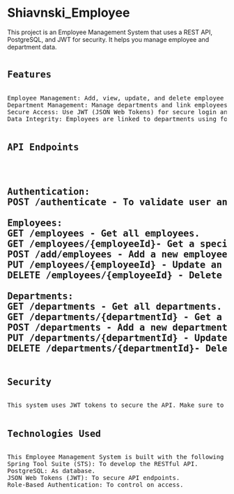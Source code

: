 # Shiavnski_Employee
This project is an Employee Management System that uses a REST API, PostgreSQL, and JWT for security. It helps you manage employee and department data.

<pre>
<h2>Features</h2>
Employee Management: Add, view, update, and delete employee records.
Department Management: Manage departments and link employees to departments.
Secure Access: Use JWT (JSON Web Tokens) for secure login and access.
Data Integrity: Employees are linked to departments using foreign keys in the database.

<h2>API Endpoints<h2>
  
Authentication:
POST /authenticate - To validate user and generate the token.
  
Employees:
GET /employees - Get all employees.
GET /employees/{employeeId}- Get a specific employee.
POST /add/employees - Add a new employee.
PUT /employees/{employeeId} - Update an employee.
DELETE /employees/{employeeId} - Delete an employee.
  
Departments:
GET /departments - Get all departments.
GET /departments/{departmentId} - Get a specific department.
POST /departments - Add a new department.
PUT /departments/{departmentId} - Update a department.
DELETE /departments/{departmentId}- Delete a department.

<h2>Security</h2>
This system uses JWT tokens to secure the API. Make sure to keep tokens safe and refresh them as needed.

<h2>Technologies Used</h2>
This Employee Management System is built with the following technologies:
Spring Tool Suite (STS): To develop the RESTful API.
PostgreSQL: As database.
JSON Web Tokens (JWT): To secure API endpoints.
Role-Based Authentication: To control on access.
</pre>
